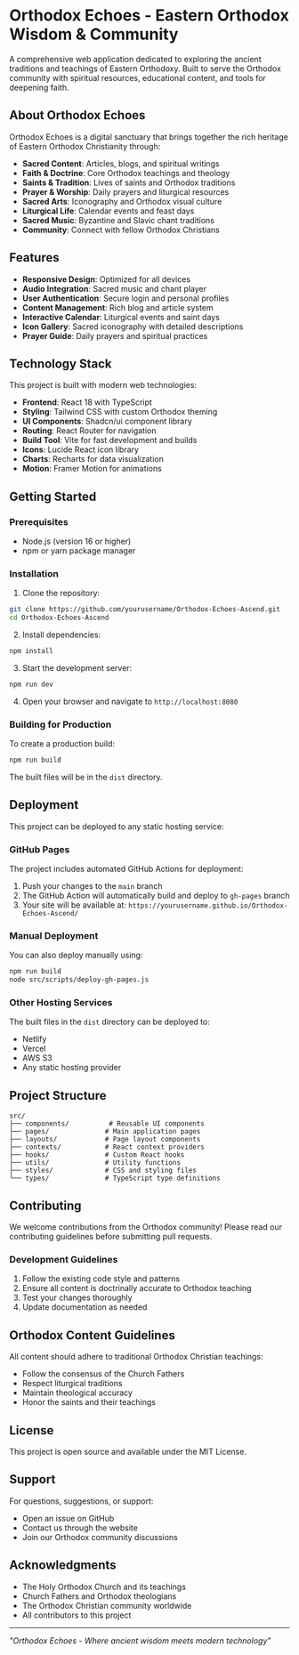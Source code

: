 
# Orthodox Echoes - Eastern Orthodox Wisdom & Community

A comprehensive web application dedicated to exploring the ancient traditions and teachings of Eastern Orthodoxy. Built to serve the Orthodox community with spiritual resources, educational content, and tools for deepening faith.

## About Orthodox Echoes

Orthodox Echoes is a digital sanctuary that brings together the rich heritage of Eastern Orthodox Christianity through:

- **Sacred Content**: Articles, blogs, and spiritual writings
- **Faith & Doctrine**: Core Orthodox teachings and theology
- **Saints & Tradition**: Lives of saints and Orthodox traditions
- **Prayer & Worship**: Daily prayers and liturgical resources
- **Sacred Arts**: Iconography and Orthodox visual culture
- **Liturgical Life**: Calendar events and feast days
- **Sacred Music**: Byzantine and Slavic chant traditions
- **Community**: Connect with fellow Orthodox Christians

## Features

- **Responsive Design**: Optimized for all devices
- **Audio Integration**: Sacred music and chant player
- **User Authentication**: Secure login and personal profiles
- **Content Management**: Rich blog and article system
- **Interactive Calendar**: Liturgical events and saint days
- **Icon Gallery**: Sacred iconography with detailed descriptions
- **Prayer Guide**: Daily prayers and spiritual practices

## Technology Stack

This project is built with modern web technologies:

- **Frontend**: React 18 with TypeScript
- **Styling**: Tailwind CSS with custom Orthodox theming
- **UI Components**: Shadcn/ui component library
- **Routing**: React Router for navigation
- **Build Tool**: Vite for fast development and builds
- **Icons**: Lucide React icon library
- **Charts**: Recharts for data visualization
- **Motion**: Framer Motion for animations

## Getting Started

### Prerequisites

- Node.js (version 16 or higher)
- npm or yarn package manager

### Installation

1. Clone the repository:
```bash
git clone https://github.com/yourusername/Orthodox-Echoes-Ascend.git
cd Orthodox-Echoes-Ascend
```

2. Install dependencies:
```bash
npm install
```

3. Start the development server:
```bash
npm run dev
```

4. Open your browser and navigate to `http://localhost:8080`

### Building for Production

To create a production build:

```bash
npm run build
```

The built files will be in the `dist` directory.

## Deployment

This project can be deployed to any static hosting service:

### GitHub Pages

The project includes automated GitHub Actions for deployment:

1. Push your changes to the `main` branch
2. The GitHub Action will automatically build and deploy to `gh-pages` branch
3. Your site will be available at: `https://yourusername.github.io/Orthodox-Echoes-Ascend/`

### Manual Deployment

You can also deploy manually using:

```bash
npm run build
node src/scripts/deploy-gh-pages.js
```

### Other Hosting Services

The built files in the `dist` directory can be deployed to:
- Netlify
- Vercel
- AWS S3
- Any static hosting provider

## Project Structure

```
src/
├── components/          # Reusable UI components
├── pages/              # Main application pages
├── layouts/            # Page layout components
├── contexts/           # React context providers
├── hooks/              # Custom React hooks
├── utils/              # Utility functions
├── styles/             # CSS and styling files
└── types/              # TypeScript type definitions
```

## Contributing

We welcome contributions from the Orthodox community! Please read our contributing guidelines before submitting pull requests.

### Development Guidelines

1. Follow the existing code style and patterns
2. Ensure all content is doctrinally accurate to Orthodox teaching
3. Test your changes thoroughly
4. Update documentation as needed

## Orthodox Content Guidelines

All content should adhere to traditional Orthodox Christian teachings:
- Follow the consensus of the Church Fathers
- Respect liturgical traditions
- Maintain theological accuracy
- Honor the saints and their teachings

## License

This project is open source and available under the MIT License.

## Support

For questions, suggestions, or support:
- Open an issue on GitHub
- Contact us through the website
- Join our Orthodox community discussions

## Acknowledgments

- The Holy Orthodox Church and its teachings
- Church Fathers and Orthodox theologians
- The Orthodox Christian community worldwide
- All contributors to this project

---

*"Orthodox Echoes - Where ancient wisdom meets modern technology"*
